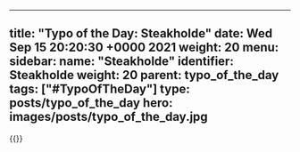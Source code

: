 
---
title: "Typo of the Day: Steakholde"
date: Wed Sep 15 20:20:30 +0000 2021
weight: 20
menu:
  sidebar:
    name: "Steakholde"
    identifier: Steakholde
    weight: 20
    parent: typo_of_the_day
tags: ["#TypoOfTheDay"]
type: posts/typo_of_the_day
hero: images/posts/typo_of_the_day.jpg
---


{{<tweet user="mariatta" id="1438236301556260872">}}

